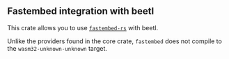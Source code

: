 ## Fastembed integration with beetl
This crate allows you to use [`fastembed-rs`](https://github.com/Anush008/fastembed-rs) with beetl.

Unlike the providers found in the core crate, `fastembed` does not compile to the `wasm32-unknown-unknown` target.
